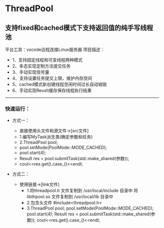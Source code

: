 # ThreadPool
## 支持fixed和cached模式下支持返回值的纯手写线程池
平台工具：vscode远程连接Linux服务器
项目描述：
* 1、支持固定线程和可变线程两种模式
* 2、多态实现定制方法提交任务
* 3、手动实现信号量
* 4、支持设置任务提交上限，维护内存空间
* 5、cached模式新创建线程空闲时间过长自动销毁
* 6、手动实现Reuslt缓存保存线程执行结果
***

### 快速运行：
  * 方式一：
    * 直接使用头文件和源文件->[src文件]
    * 1.编写MyTask派生类(确定参数和任务)
    * 2.ThreadPool pool;
    * pool.setMode(PoolMode::MODE_CACHED);
    * pool.start(4);
    * Result res = pool.submitTask(std::make_shared<MyTask>(参数));
    * cout<<res.get().case_<int>()<<endl;
    
  * 方式二：
    * 使用链接->[link文件]
        * 1.将threadpool.h 文件复制到 /usr/local/include 目录中
          将libthpool.so 文件复制到 /usr/local/lib 目录中
        * 2.包含头文件 #include<threadpool.h>  
        * 3.ThreadPool pool;
          pool.setMode(PoolMode::MODE_CACHED);
          pool.start(4);
          Result res = pool.submitTask(std::make_shared<MyTask>(参数));
          cout<<res.get().case_<int>()<<endl;

        
        